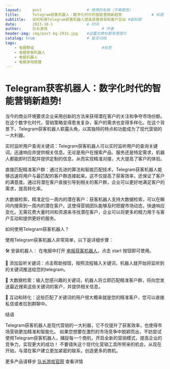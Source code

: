 ```yaml
---
layout:     post   				    # 使用的布局（不需要改）
title:      Telegram获客机器人：数字化时代的智能营销新趋势 			# 标题 
subtitle:   如何利用Telegram获客机器人提高获客效率和客户互动 #副标题
date:       2023-10-1				# 时间
author:     队长游戏 						# 作者
header-img: img/post-bg-2015.jpg 	#这篇文章标题背景图片
catalog: true 						# 是否归档
tags:
    - 电报群组								#标签
    - 电报获客机器人
    - 电报机器人
    - 电报游戏搭建
---
```

# Telegram获客机器人：数字化时代的智能营销新趋势!

当今的商业环境要求企业采用创新的方法来获得潜在客户的关注和争夺市场份额。在这个数字化时代，营销策略变得愈发复杂，客户的需求也变得多样化。在这个背景下，Telegram获客机器人崭露头角，以其独特的特点和功能成为了现代营销的一大利器。

实时监听用户查询关键词：Telegram获客机器人可以实时监听用户的查询关键词，迅速响应并提供相关信息。无论是用户在搜索产品、服务还是特定需求，机器人都能即时匹配并提供定制的信息，从而实现精准对接，大大提高了客户的体验。

直接匹配精准客户群：通过先进的算法和智能匹配技术，Telegram获客机器人能够迅速将用户与最匹配的客户群连接起来。这不仅提高了获客效率，还保证了客户的满意度。通过将潜在客户直接引导到相关的客户群，企业可以更好地满足客户的需求，提高转化率。

大数据检索，精准定位一周内的潜在客户：获客机器人支持大数据检索，可以在瞬间内搜索到一周内的潜在客户。这使得营销团队能够及时把握市场动态，快速响应变化。无需花费大量时间和资源来寻找潜在客户，企业可以将更多的精力用于与客户互动和提供更好的服务。

如何使用Telegram获客机器人？

使用Telegram获客机器人非常简单，以下是详细步骤：

🛠️ 安装机器人： 在电报中打开 [电报获客机器人]( https://t.me/zyhaoBot "telegram获客机器人")，点击 start 按钮即可使用。

🤖 添加监听关键词：点击帮助按钮，按照流程输入关键词，机器人就开始将监听到的关键词推送给您的telegram。

📢 大数据检索：输入您感兴趣的关键词，机器人将立即匹配精准客户群，将向您发送最近搜索这些关键词的客户，并提供相关信息。

📝 互动和转化：这些匹配了关键词的用户很大概率就是您的精准客户，您可以直接私信或者拉到群聊中。

结语

Telegram获客机器人是现代营销的一大利器，它不仅提升了获客效率，也使得市场营销更加精准和智能化。
如果您想要在激烈的市场竞争中脱颖而出，不妨尝试使用Telegram获客机器人，捕捉每一个商机，开启全新的营销模式，提高企业的竞争力，实现更大的成功！
不要错失这个现代化营销工具所带来的机会，从现在开始，与潜在客户建立更加紧密的联系，创造更多的商机。

更多产品请移步  [队长游戏官网](http://tggame.site  "队长游戏官方网站") 查看详情
